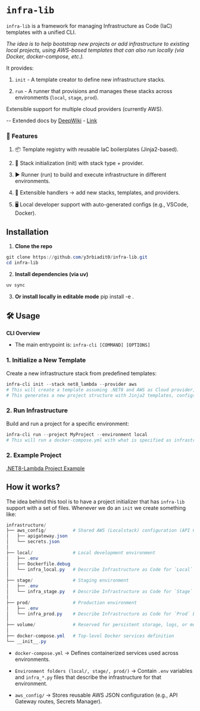 # `infra-lib`

`infra-lib` is a framework for managing Infrastructure as Code (IaC) templates with a unified CLI.

_The idea is to help bootstrap new projects or add infrastructure to existing local projects, using AWS-based templates that can also run locally (via Docker, docker-compose, etc.)._

It provides:

1. `init` - A template creator to define new infrastructure stacks.

2. `run` - A runner that provisions and manages these stacks across environments (`local`, `stage`, `prod`).

Extensible support for multiple cloud providers (currently AWS).

-- Extended docs by [DeepWiki](https://deepwiki.com/) - [Link](https://deepwiki.com/y3rbiadit0/infra_lib)

### 🚀 **Features**

1. 📦 Template registry with reusable IaC boilerplates (Jinja2-based).

2. 🔧 Stack initialization (init) with stack type + provider.

3. ▶️ Runner (run) to build and execute infrastructure in different environments.

4. 🧩 Extensible handlers → add new stacks, templates, and providers.

5. 🖥️ Local developer support with auto-generated configs (e.g., VSCode, Docker).

## Installation
1. **Clone the repo**
```powershell
git clone https://github.com/y3rbiadit0/infra-lib.git
cd infra-lib
```

2. **Install dependencies (via uv)**
```powershell
uv sync
```

3. **Or install locally in editable mode**
pip install -e .

## 🛠 Usage
**CLI Overview**
- The main entrypoint is: `infra-cli [COMMAND] [OPTIONS]`

### 1. Initialize a New Template

Create a new infrastructure stack from predefined templates:

```powershell
infra-cli init --stack net8_lambda --provider aws
# This will create a template assuming .NET8 and AWS as Cloud provider, for Lambda Functions project oriented.
# This generates a new project structure with Jinja2 templates, configs, and infra classes.
```

### 2. Run Infrastructure
Build and run a project for a specific environment:

```powershell
infra-cli run --project MyProject --environment local
# This will run a docker-compose.yml with what is specified as infrastructure in local/infra_local.py
```

### 2. Example Project

[.NET8-Lambda Project Example](https://github.com/y3rbiadit0/IaC_example/blob/master/README.md)


## How it works?

The idea behind this tool is to have a project initializer that has `infra-lib` support with a set of files.
Whenever we do an `init` we create something like:
```powershell
infrastructure/
├── aws_config/          # Shared AWS (Localstack) configuration (API Gateway, Secrets, etc.)
│   ├── apigateway.json
│   └── secrets.json
│
├── local/               # Local development environment
│   ├── .env
│   ├── Dockerfile.debug
│   └── infra_local.py   # Describe Infrastructure as Code for `Local` Environment
│
├── stage/               # Staging environment
│   ├── .env
│   └── infra_stage.py   # Describe Infrastructure as Code for `Stage` Environment
│
├── prod/                # Production environment
│   ├── .env
│   └── infra_prod.py    # Describe Infrastructure as Code for `Prod` Environment   
│
├── volume/              # Reserved for persistent storage, logs, or mounted volumes
│
├── docker-compose.yml   # Top-level Docker services definition
└── __init__.py
```

- `docker-compose.yml` → Defines containerized services used across environments.

- `Environment folders (local/, stage/, prod/)` → Contain `.env` variables and `infra_*.py` files that describe the infrastructure for that environment.

- `aws_config/` → Stores reusable AWS JSON configuration (e.g., API Gateway routes, Secrets Manager).




